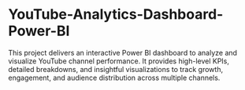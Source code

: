 # YouTube-Analytics-Dashboard-Power-BI
This project delivers an interactive Power BI dashboard to analyze and visualize YouTube channel performance. It provides high-level KPIs, detailed breakdowns, and insightful visualizations to track growth, engagement, and audience distribution across multiple channels.
